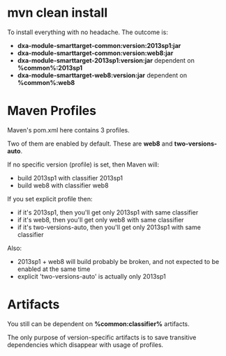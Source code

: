 # mvn clean install
To install everything with no headache. The outcome is:
- **dxa-module-smarttarget-common:version:2013sp1:jar**
- **dxa-module-smarttarget-common:version:web8:jar**
- **dxa-module-smarttarget-2013sp1:version:jar** dependent on **%common%:2013sp1**
- **dxa-module-smarttarget-web8:version:jar** dependent on **%common%:web8**

# Maven Profiles
Maven's pom.xml here contains 3 profiles.

Two of them are enabled by default. These are **web8** and **two-versions-auto**.

If no specific version (profile) is set, then Maven will:
 - build 2013sp1 with classifier 2013sp1
 - build web8 with classifier web8
  
 If you set explicit profile then:
- if it's 2013sp1, then you'll get only 2013sp1 with same classifier
- if it's web8, then you'll get only web8 with same classifier
- if it's two-versions-auto, then you'll get only 2013sp1 with same classifier

Also:
- 2013sp1 + web8 will build probably be broken, and not expected to be enabled at the same time
- explicit 'two-versions-auto' is actually only 2013sp1
 
# Artifacts
You still can be dependent on **%common:classifier%** artifacts. 

The only purpose of version-specific artifacts is to save transitive dependencies which disappear with usage of profiles.